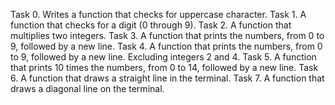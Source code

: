 Task 0. Writes a function that checks for uppercase character.
Task 1. A function that checks for a digit (0 through 9).
Task 2. A function that multiplies two integers.
Task 3. A function that prints the numbers, from 0 to 9, followed by a new line.
Task 4. A function that prints the numbers, from 0 to 9, followed by a new line. Excluding integers 2 and 4.
Task 5. A function that prints 10 times the numbers, from 0 to 14, followed by a new line.
Task 6. A function that draws a straight line in the terminal.
Task 7. A function that draws a diagonal line on the terminal.
